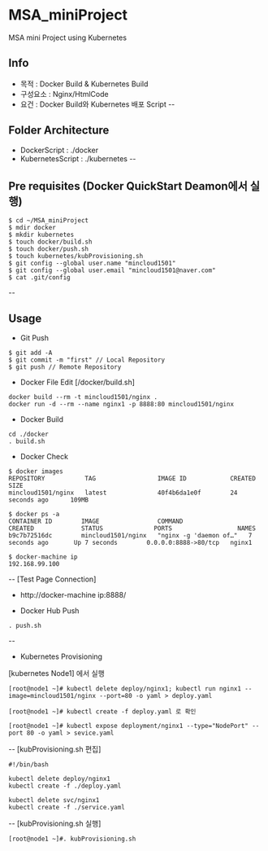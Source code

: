 # MSA_miniProject
MSA mini Project using Kubernetes

## Info
- 목적 : Docker Build & Kubernetes Build
- 구성요소 : Nginx/HtmlCode
- 요건 : Docker Build와 Kubernetes 배포 Script
--

## Folder Architecture
* DockerScript : ./docker
* KubernetesScript : ./kubernetes
--

## Pre requisites (Docker QuickStart Deamon에서 실행)
```
$ cd ~/MSA_miniProject
$ mdir docker
$ mkdir kubernetes
$ touch docker/build.sh
$ touch docker/push.sh
$ touch kubernetes/kubProvisioning.sh
$ git config --global user.name "mincloud1501"
$ git config --global user.email "mincloud1501@naver.com"
$ cat .git/config
```
--
## Usage
* Git Push
```
$ git add -A
$ git commit -m "first"	// Local Repository
$ git push // Remote Repository
```

* Docker File Edit [/docker/build.sh]
```
docker build --rm -t mincloud1501/nginx .
docker run -d --rm --name nginx1 -p 8888:80 mincloud1501/nginx
```
* Docker Build
```
cd ./docker
. build.sh
```
* Docker Check
```
$ docker images
REPOSITORY           TAG                 IMAGE ID            CREATED             SIZE
mincloud1501/nginx   latest              40f4b6da1e0f        24 seconds ago      109MB

$ docker ps -a
CONTAINER ID        IMAGE                COMMAND                  CREATED             STATUS              PORTS                  NAMES
b9c7b72516dc        mincloud1501/nginx   "nginx -g 'daemon of…"   7 seconds ago       Up 7 seconds        0.0.0.0:8888->80/tcp   nginx1

$ docker-machine ip
192.168.99.100
```
--
[Test Page Connection]
* http://docker-machine ip:8888/

* Docker Hub Push
```
. push.sh
```
--
* Kubernetes Provisioning

[kubernetes Node1] 에서 실행
```
[root@node1 ~]# kubectl delete deploy/nginx1; kubectl run nginx1 --image=mincloud1501/nginx --port=80 -o yaml > deploy.yaml

[root@node1 ~]# kubectl create -f deploy.yaml 로 확인
```

```
[root@node1 ~]# kubectl expose deployment/nginx1 --type="NodePort" --port 80 -o yaml > sevice.yaml
```
--
[kubProvisioning.sh 편집]
```
#!/bin/bash

kubectl delete deploy/nginx1
kubectl create -f ./deploy.yaml

kubectl delete svc/nginx1
kubectl create -f ./service.yaml
```
--
[kubProvisioning.sh 실행]
```
[root@node1 ~]#. kubProvisioning.sh
```